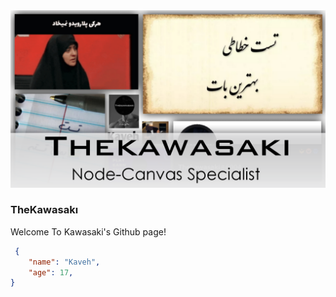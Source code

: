 <img src="https://github.com/TheKawasaki/TheKawasaki/blob/main/Banner.png?width=743&height=418?v2" alt="Banner Image">

### TheKawasakı



Welcome To Kawasaki's Github page!

```json
 {
    "name": "Kaveh",
    "age": 17,
}
```





